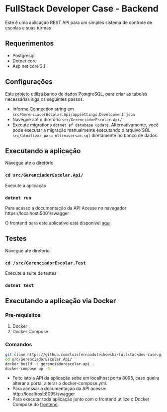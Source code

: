 <h1> FullStack Developer Case - Backend</h1>

Este é uma aplicação REST API para um simples sistema de controle de escolas e suas turmas

## Requerimentos

- Postgresql
- Dotnet core
- Asp net core 3.1

## Configurações

Este projeto utiliza banco de dados PostgreSQL, para criar as tabelas necessárias siga os seguintes passos.

- Informe Connection string em `src/GerenciadorEscolar.Api/appsettings.Development.json`
- Navegue até o diretório `src/GerenciadorEscolar.Api/`
- Execute migrations `dotnet ef database update`. Alternativamente, você pode executar a migração manualmente executando o arquivo SQL `src/atualizar_para_ultimaversao.sql` diretamente no banco de dados.

## Executando a aplicação

Navegue até o diretório

### `cd src/GerenciadorEscolar.Api/`

Execute a aplicação

### `dotnet run`

Para acesso a documentação da API
Acesse no navegador https://localhost:5001/swagger

O frontend para este aplicativo está disponível [aqui](https://github.com/luisfernandoteikowski/fullstackdev-case-angularapp).

## Testes

Navegue até diretório

### `cd /src/GerenciadorEscolar.Test`

Execute a suite de testes

### `dotnet test`

## Executando a aplicação via Docker

### Pre-requisitos

1. Docker
2. Docker Compose

### Comandos

```sh
git clone https://github.com/luisfernandoteikowski/fullstackdev-case.git
cd src/GerenciadorEscolar.Api/
docker build -t gerenciadorescolar-api .
docker-compose up -d
```

- Feito isto a API da aplicação sobe em localhost porta 8095, caso queira alterar a porta, alterar o docker-compose.yml.
- Para acessar a documentaçao da API acesse: http://localhost:8095/swagger
- Para executar toda aplicação junto com o frontend utilize o Docker Compose do [frontend](https://github.com/luisfernandoteikowski/fullstackdev-case-angularapp).
